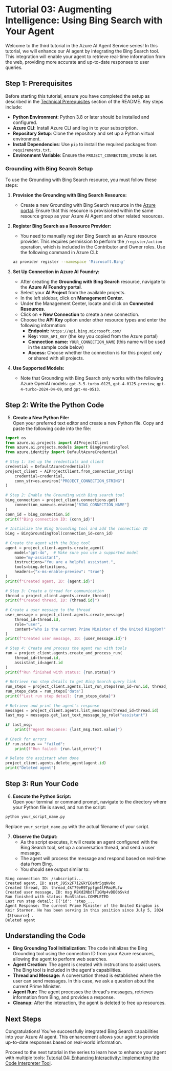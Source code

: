# Tutorial 03: Augmenting Intelligence: Using Bing Search with Your Agent    
  
Welcome to the third tutorial in the Azure AI Agent Service series! In this tutorial, we will enhance our AI agent by integrating the Bing Search tool. This integration will enable your agent to retrieve real-time information from the web, providing more accurate and up-to-date responses to user queries.  
   
## Step 1: Prerequisites  
  
Before starting this tutorial, ensure you have completed the setup as described in the [Technical Prerequisites](../README.md#-technical-prerequisites) section of the README. Key steps include:
  
- **Python Environment**: Python 3.8 or later should be installed and configured.
- **Azure CLI**: Install Azure CLI and log in to your subscription.
- **Repository Setup**: Clone the repository and set up a Python virtual environment.  
- **Install Dependencies**: Use `pip` to install the required packages from `requirements.txt`.
- **Environment Variable**: Ensure the `PROJECT_CONNECTION_STRING` is set.
   
### Grounding with Bing Search Setup    
  
To use the Grounding with Bing Search resource, you must follow these steps:  
   
1. **Provision the Grounding with Bing Search Resource:**    
   - Create a new Grounding with Bing Search resource in the [Azure portal](https://portal.azure.com/#create/Microsoft.BingGroundingSearch). Ensure that this resource is provisioned within the same resource group as your Azure AI Agent and other related resources.  
   
2. **Register Bing Search as a Resource Provider:**    
   - You need to manually register Bing Search as an Azure resource provider. This requires permission to perform the `/register/action` operation, which is included in the Contributor and Owner roles. Use the following command in Azure CLI:  
   ```bash  
   az provider register --namespace 'Microsoft.Bing'  
   ```  
   
3. **Set Up Connection in Azure AI Foundry:**    
   - After creating the **Grounding with Bing Search** resource, navigate to the **Azure AI Foundry portal**.
   - Select your **AI Project** from the available projects.
   - In the left sidebar, click on **Management Center**.
   - Under the Management Center, locate and click on **Connected Resources**.
   - Click on **+ New Connection** to create a new connection.
   - Choose the **API Key** option under other resource types and enter the following information:
     - **Endpoint:** `https://api.bing.microsoft.com/`  
     - **Key:** `YOUR_API_KEY` (the key you copied from the Azure portal)  
     - **Connection name:** `YOUR_CONNECTION_NAME` (this name will be used in the sample code below)  
     - **Access:** Choose whether the connection is for this project only or shared with all projects.  
   
4. **Use Supported Models:**    
   - Note that Grounding with Bing Search only works with the following Azure OpenAI models: `gpt-3.5-turbo-0125`, `gpt-4-0125-preview`, `gpt-4-turbo-2024-04-09`, and `gpt-4o-0513`.  
   
## Step 2: Write the Python Code    
  
5. **Create a New Python File:**    
   Open your preferred text editor and create a new Python file. Copy and paste the following code into the file:  
   
```python  
import os  
from azure.ai.projects import AIProjectClient  
from azure.ai.projects.models import BingGroundingTool  
from azure.identity import DefaultAzureCredential  
   
# Step 1: Set up the credentials and client  
credential = DefaultAzureCredential()  
project_client = AIProjectClient.from_connection_string(  
    credential=credential,  
    conn_str=os.environ["PROJECT_CONNECTION_STRING"]  
)  
   
# Step 2: Enable the Grounding with Bing search tool  
bing_connection = project_client.connections.get(  
    connection_name=os.environ["BING_CONNECTION_NAME"]  
)  
conn_id = bing_connection.id  
print(f"Bing connection ID: {conn_id}")  
   
# Initialize the Bing Grounding tool and add the connection ID  
bing = BingGroundingTool(connection_id=conn_id)  
   
# Create the agent with the Bing tool  
agent = project_client.agents.create_agent(  
    model="gpt-4o",  # Make sure you use a supported model  
    name="my-assistant",  
    instructions="You are a helpful assistant.",  
    tools=bing.definitions,  
    headers={"x-ms-enable-preview": "true"}  
)  
print(f"Created agent, ID: {agent.id}")  
   
# Step 3: Create a thread for communication  
thread = project_client.agents.create_thread()  
print(f"Created thread, ID: {thread.id}")  
   
# Create a user message to the thread  
user_message = project_client.agents.create_message(  
    thread_id=thread.id,  
    role="user",  
    content="who is the current Prime Minister of the United Kingdom?"  
)  
print(f"Created user message, ID: {user_message.id}")  
   
# Step 4: Create and process the agent run with tools  
run = project_client.agents.create_and_process_run(  
    thread_id=thread.id,  
    assistant_id=agent.id  
)  
print(f"Run finished with status: {run.status}")  
   
# Retrieve run step details to get Bing Search query link  
run_steps = project_client.agents.list_run_steps(run_id=run.id, thread_id=thread.id)  
run_steps_data = run_steps['data']  
print(f"Last run step detail: {run_steps_data}")  
   
# Retrieve and print the agent's response  
messages = project_client.agents.list_messages(thread_id=thread.id)  
last_msg = messages.get_last_text_message_by_role("assistant")  
   
if last_msg:  
    print(f"Agent Response: {last_msg.text.value}")  
   
# Check for errors  
if run.status == "failed":  
    print(f"Run failed: {run.last_error}")  
   
# Delete the assistant when done  
project_client.agents.delete_agent(agent.id)  
print("Deleted agent")  
```  
   
## Step 3: Run Your Code    
  
6. **Execute the Python Script:**    
   Open your terminal or command prompt, navigate to the directory where your Python file is saved, and run the script:  
   
```bash  
python your_script_name.py  
```  
   
Replace `your_script_name.py` with the actual filename of your script.  
   
7. **Observe the Output:**    
   - As the script executes, it will create an agent configured with the Bing Search tool, set up a conversation thread, and send a user message.  
   - The agent will process the message and respond based on real-time data from Bing.  
   - You should see output similar to:  
   
```  
Bing connection ID: /subscripti...
Created agent, ID: asst_J95x2F7i2GkYEOeMr5gqNvko
Created thread, ID: thread_4kT79eR9Tppfgm4lFRmzRLfw
Created user message, ID: msg_RBXd2NbdlT1GMp4vDB0bSvkd
Run finished with status: RunStatus.COMPLETED
Last run step detail: [{'id': 'step_...
Agent Response: The current Prime Minister of the United Kingdom is Keir Starmer. He has been serving in this position since July 5, 2024【3†source】.
Deleted agent
```  
   
## Understanding the Code    
  
- **Bing Grounding Tool Initialization:** The code initializes the Bing Grounding tool using the connection ID from your Azure resources, allowing the agent to perform web searches.  
- **Agent Creation:** The agent is created with instructions to assist users. The Bing tool is included in the agent's capabilities.  
- **Thread and Message:** A conversation thread is established where the user can send messages. In this case, we ask a question about the current Prime Minister.  
- **Agent Run:** The agent processes the thread's messages, retrieves information from Bing, and provides a response.  
- **Cleanup:** After the interaction, the agent is deleted to free up resources.  
   
## Next Steps    
  
Congratulations! You've successfully integrated Bing Search capabilities into your Azure AI agent. This enhancement allows your agent to provide up-to-date responses based on real-world information.  
   
Proceed to the next tutorial in the series to learn how to enhance your agent with multiple tools: [Tutorial 04: Enhancing Interactivity: Implementing the Code Interpreter Tool](04-code-interpreter.md).